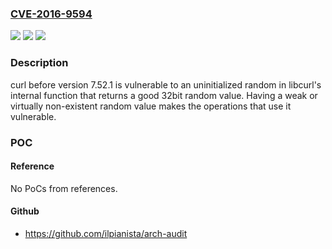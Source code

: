 ### [CVE-2016-9594](https://cve.mitre.org/cgi-bin/cvename.cgi?name=CVE-2016-9594)
![](https://img.shields.io/static/v1?label=Product&message=curl&color=blue)
![](https://img.shields.io/static/v1?label=Version&message=n%2Fa&color=blue)
![](https://img.shields.io/static/v1?label=Vulnerability&message=CWE-665&color=brighgreen)

### Description

curl before version 7.52.1 is vulnerable to an uninitialized random in libcurl's internal function that returns a good 32bit random value.  Having a weak or virtually non-existent random value makes the operations that use it vulnerable.

### POC

#### Reference
No PoCs from references.

#### Github
- https://github.com/ilpianista/arch-audit

